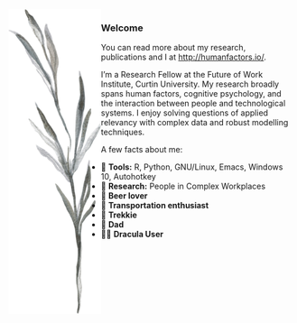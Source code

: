 <img src="https://raw.githubusercontent.com/humanfactors/humanfactors/master/Stick1.png" align="left" height="540px">

### Welcome

You can read more about my research, publications and I at http://humanfactors.io/.

I’m a Research Fellow at the Future of Work Institute, Curtin University. My research broadly spans human factors, cognitive psychology, and the interaction between people and technological systems. I enjoy solving questions of applied relevancy with complex data and robust modelling techniques.

A few facts about me:

- 💾 **Tools:** R, Python, GNU/Linux, Emacs, Windows 10, Autohotkey
- 🔮 **Research:** People in Complex Workplaces
- 🍺 **Beer lover**
- 🛫 **Transportation enthusiast**
- 🖖 **Trekkie**
- 👧 **Dad**
- 🧛‍♂️ **Dracula User**
